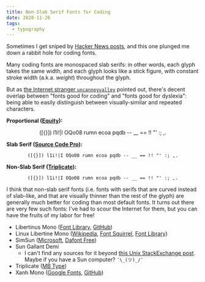 ```yaml
---
title: Non-Slab Serif Fonts for Coding
date: 2020-11-26
tags:
  - typography
---
```


Sometimes I get sniped by [Hacker News
posts](https://news.ycombinator.com/item?id=25159038), and this one plunged me
down a rabbit hole for coding fonts.

Many coding fonts are monospaced slab serifs: in other words, each glyph takes
the same width, and each glyph looks like a stick figure, with constant stroke
width (a.k.a. _weight_) throughout the glyph.

But as [the Internet stranger
`uncanneyvalley`](https://news.ycombinator.com/item?id=25167704) pointed out,
there's decent overlap between "fonts good for coding" and "fonts good for
dyslexia": being able to easily distinguish between visually-similar and
repeated characters.

<link rel="preconnect" href="https://fonts.googleapis.com">
<link rel="preconnect" href="https://fonts.gstatic.com" crossorigin>
<link href="https://fonts.googleapis.com/css2?family=Source+Code+Pro&display=swap" rel="stylesheet"> 
<style>
code.slab-serif {
    font-family: "Source Code Pro", monospace;
}
</style>

**Proportional ([Equity](https://mbtype.com/fonts/equity/)):**
<center>([{}]) l1i!|I OQo08 rumn ecoa pqdb -- __ == !! "' :; ,.</center>

**Slab Serif ([Source Code Pro](https://fonts.google.com/specimen/Source+Code+Pro)):**
<center><code class="slab-serif">([{}]) l1i!|I OQo08 rumn ecoa pqdb -- __ == !! "' :; ,.</code></center>

**Non-Slab Serif ([Triplicate](https://mbtype.com/fonts/triplicate/)):**
<center><code>([{}]) l1i!|I OQo08 rumn ecoa pqdb -- __ == !! "' :; ,.</code></center>

I think that non-slab serif fonts (i.e. fonts with serifs that are curved
instead of slab-like, and that are visually thinner than the rest of the glyph)
are generally much better for coding than most default fonts. It turns out
there are very few such fonts: I've had to scour the Internet for them, but you
can have the fruits of my labor for free!

- Libertinus Mono ([Font
  Library](https://fontlibrary.org/en/font/libertinus-mono),
  [GitHub](https://github.com/alerque/libertinus))
- Linux Libertine Mono
  ([Wikipedia](https://en.wikipedia.org/wiki/Linux_Libertine), [Font
  Squirrel](https://www.fontsquirrel.com/fonts/linux-libertine), [Font
  Library](https://fontlibrary.org/en/font/linux-libertine))
- SimSun
  ([Microsoft](https://docs.microsoft.com/en-us/typography/font-list/simsun),
  [Dafont Free](https://www.dafontfree.io/simsun-font/))
- Sun Gallant Demi
  * I can't find any sources for it beyond [this Unix StackExchange
    post](https://unix.stackexchange.com/q/307356). Maybe if you have a Sun
    computer? `¯\_(ツ)_/¯`
- Triplicate ([MB Type](https://mbtype.com/fonts/triplicate/))
- Xanh Mono ([Google Fonts](https://fonts.google.com/specimen/Xanh+Mono),
  [GitHub](https://github.com/yellow-type-foundry/xanhmono))
